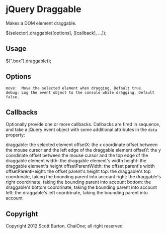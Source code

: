 jQuery Draggable
================
Makes a DOM element draggable. 

   $(selector).draggable([options], [[callback], ...]);

Usage
-----

   $(".box").draggable();

Options
-------

    move:  Move the selected element when dragging. Default true.
    debug: Log the event object to the console while dragging. Default false.
 
Callbacks
---------
Optionally provide one or more callbacks. Callbacks are fired in
sequence, and take a jQuery event object with some additional
attributes in the `data` property:

   draggable:          the selected element
   offsetX:            the x coordinate offset between the mouse cursor and the left 
                       edge of the draggable element
   offsetY:            the y coordinate offset between the mouse cursor and the top 
                       edge of the draggable element
   width:              the draggable element's width
   height:             the draggable element's height
   offsetParentWidth:  the offset parent's width
   offsetParentHeight: the offset parent's height
   top:                the draggable's top coordrinate, taking the bounding parent into account
   right:              the draggable's right coordrinate, taking the bounding parent into account
   bottom:             the draggable's bottom coordrinate, taking the bounding parent into account
   left:               the draggable's left coordrinate, taking the bounding parent into account

Copyright
---------
Copyright 2012 Scott Burton, ChaiOne; all right reserved

